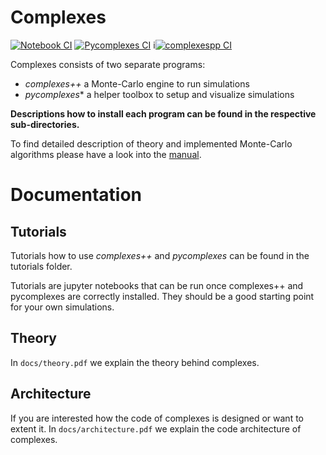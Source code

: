 # Complexes 

[![Notebook CI](https://github.com/bio-phys/complexespp/actions/workflows/notebook.yaml/badge.svg)](https://github.com/bio-phys/complexespp/actions/workflows/notebook.yaml)
[![Pycomplexes CI](https://github.com/bio-phys/complexespp/actions/workflows/pycomplexes-ci.yaml/badge.svg)](https://github.com/bio-phys/complexespp/actions/workflows/pycomplexes-ci.yaml)
i[![complexespp CI](https://github.com/bio-phys/complexespp/actions/workflows/complexes-ci.yml/badge.svg)](https://github.com/bio-phys/complexespp/actions/workflows/complexes-ci.yml)

Complexes consists of two separate programs: 

- *complexes++* a Monte-Carlo engine to run simulations
- *pycomplexes** a helper toolbox to setup and visualize simulations

**Descriptions how to install each program can be found in the respective sub-directories.**

To find detailed description of theory and implemented Monte-Carlo algorithms
please have a look into the [manual](https://github.com/bio-phys/complexespp/blob/main/manual/manual.pdf).

# Documentation

## Tutorials
Tutorials how to use *complexes++* and
*pycomplexes* can be found in the tutorials folder.

Tutorials are jupyter notebooks that can be run once complexes++ and pycomplexes are correctly installed.
They should be a good starting point for your own simulations.

## Theory

In `docs/theory.pdf` we explain the theory behind complexes.

## Architecture

If you are interested how the code of complexes is designed or want to extent it.
In `docs/architecture.pdf` we explain the code architecture of complexes.
